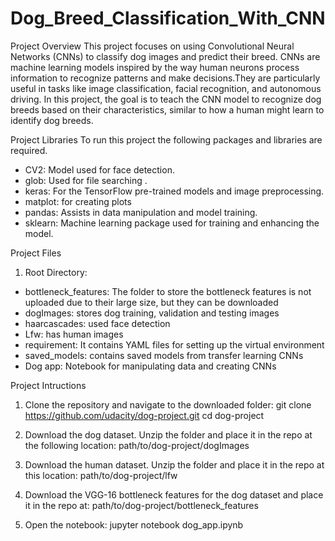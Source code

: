 # Dog_Breed_Classification_With_CNN

Project Overview
This project focuses on using Convolutional Neural Networks (CNNs) to classify dog images and predict their breed. 
CNNs are machine learning models inspired by the way human neurons process information to recognize patterns and 
make decisions.They are particularly useful in tasks like image classification, facial recognition, and autonomous 
driving. In this project, the goal is to teach the CNN model to recognize dog breeds based on their characteristics, 
similar to how a human might learn to identify dog breeds.


Project Libraries
To run this project the following packages and libraries are required.

- CV2: Model used for face detection.
- glob: Used for file searching .
- keras: For the TensorFlow pre-trained models and image preprocessing.
- matplot: for creating plots
- pandas: Assists in data manipulation and model training.
- sklearn: Machine learning package used for training and enhancing the model.

Project Files
  1. Root Directory:
- bottleneck_features: The folder to store the bottleneck features is not uploaded due to their large size, but they can be downloaded
- dogImages: stores dog training, validation and testing images
- haarcascades: used face detection
- Lfw: has human images
- requirement: It contains YAML files for setting up the virtual environment
- saved_models: contains saved models from transfer learning CNNs
- Dog app: Notebook for manipulating data and creating CNNs

Project Intructions

1. Clone the repository and navigate to the downloaded folder:
  git clone https://github.com/udacity/dog-project.git
  cd dog-project

2. Download the dog dataset. Unzip the folder and place it in the repo at the following location:
  path/to/dog-project/dogImages

3. Download the human dataset. Unzip the folder and place it in the repo at this location:
  path/to/dog-project/lfw

4. Download the VGG-16 bottleneck features for the dog dataset and place it in the repo at:
     path/to/dog-project/bottleneck_features
5. Open the notebook:
     jupyter notebook dog_app.ipynb

